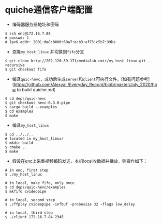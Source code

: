 # quiche通信客户端配置

- 编码器服务器地址和密码

```
$ ssh enc@172.16.7.84
# passwd: 1
# Ipv6 addr: 2001:da8:8000:68a7:acb3:af73:c5b7:99ba
```

- 克隆`my_host_linux` 并切换到`fifo`分支

```
$ git clone http://202.120.39.171/medialab-cmic/my_host_linux.git --recursive
$ git checkout fifo
```

- 编译`quic-hevc`，成功后生成`server`和`client`可执行文件。[如有问题参考](https://github.com/Alexyali/Everyday_Record/blob/master/July_2020/how to build quiche.md)

```
$ cd deps/quic-hevc
$ git checkout hevc-0.3.0-pipe
$ cargo build --examples
$ cd examples
$ make
```

- 编译`my_host_linux`

```
$ cd ../../..
# located in my_host_linux/
$ mkdir build
$ cmake ..
$ make
```

- 假设在enc上采集视频编码发送，本机local收数据并播放，则操作如下：

```
# in enc, first step
$ ./my_host_linux

# in local, make fifo, only once
$ cd deps/quic-hevc/examples
$ mkfifo cvideopipe 

# in local, second step
$ ./ffplay cvideopipe -infbuf -probesize 32 -flags low_delay

# in local, third step
$ ./client 172.16.7.84 2345
```

